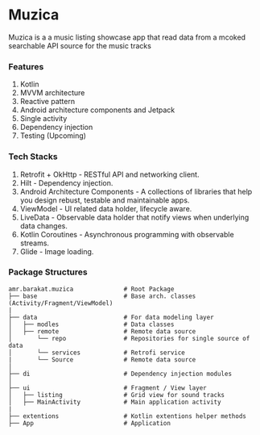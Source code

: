 # Muzica

Muzica is a a music listing showcase app that read data from a mcoked searchable API source for the music tracks

### Features
1. Kotlin
2. MVVM architecture
3. Reactive pattern
4. Android architecture components and Jetpack
5. Single activity
6. Dependency injection
7. Testing (Upcoming)


### Tech Stacks
1. Retrofit + OkHttp - RESTful API and networking client.
2. Hilt - Dependency injection.
3. Android Architecture Components - A collections of libraries that help you design rebust, testable and maintainable apps.
4. ViewModel - UI related data holder, lifecycle aware.
5. LiveData - Observable data holder that notify views when underlying data changes.
7. Kotlin Coroutines - Asynchronous programming with observable streams.
8. Glide - Image loading.

### Package Structures
```
amr.barakat.muzica              # Root Package
├── base                        # Base arch. classes (Activity/Fragment/ViewModel)
|
├── data                        # For data modeling layer
│   ├── modles                  # Data classes 
│   ├── remote                  # Remote data source
│       └── repo                # Repositories for single source of data
│       └── services            # Retrofi service
|       └── Source              # Remote data source
│ 
├── di                          # Dependency injection modules
│
├── ui                          # Fragment / View layer
│   ├── listing                 # Grid view for sound tracks 
│   ├── MainActivity            # Main application activity
|
├── extentions                  # Kotlin extentions helper methods
├── App                         # Application

```
